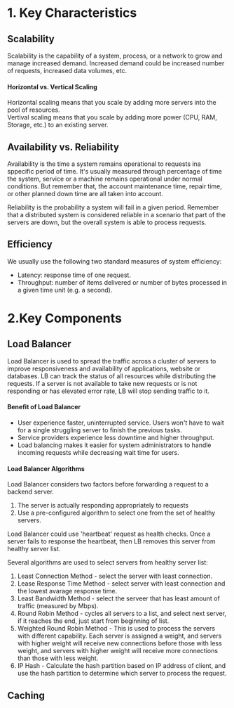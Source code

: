 
# 1. Key Characteristics

## Scalability

Scalability is the capability of a system, process, or a network to grow and manage increased demand. Increased demand could be increased number of requests, increased data volumes, etc.

#### Horizontal vs. Vertical Scaling

Horizontal scaling means that you scale by adding more servers into the pool of resources.  
Vertival scaling means that you scale by adding more power (CPU, RAM, Storage, etc.) to an existing server.  



## Availability vs. Reliability

Availability is the time a system remains operational to requests ina sppecific period of time. It's usually measured through percentage of time the system, service or a machine remains operational under normal conditions. But remember that, the account maintenance time, repair time, or other planned down time are all taken into account.

Reliability is the probability a system will fail in a given period. Remember that a distributed system is considered reliable in a scenario that part of the servers are down, but the overall system is able to process requests.


## Efficiency

We usually use the following two standard measures of system efficiency:

* Latency: response time of one request.
* Throughput: number of items delivered or number of bytes processed in a given time unit (e.g. a second).

# 2.Key Components

## Load Balancer

Load Balancer is used to spread the traffic across a cluster of servers to improve responsiveness and availability of applications, website or databases. LB can track the status of all resources while distributing the requests. If a server is not available to take new requests or is not responding or has elevated error rate, LB will stop sending traffic to it.

#### Benefit of Load Balancer
* User experience faster, uninterrupted service. Users won't have to wait for a single struggling server to finish the previous tasks.
* Service providers experience less downtime and higher throughput.
* Load balancing makes it easier for system administrators to handle incoming requests while decreasing wait time for users.

#### Load Balancer Algorithms

Load Balancer considers two factors before forwarding a request to a backend server. 
1. The server is actually responding appropriately to requests
2. Use a pre-configured algorithm to select one from the set of healthy servers.

Load Balancer could use 'heartbeat' request as health checks. Once a server fails to response the heartbeat, then LB removes this server from healthy server list.

Several algorithms are used to select servers from healthy server list:  
1. Least Connection Method - select the server with least connection.
2. Lease Response Time Method - select server with least connection and the lowest avarage response time.
3. Least Bandwidth Method - select the serveer that has least amount of traffic (measured by Mbps).
4. Round Robin Method - cycles all servers to a list, and select next server, if it reaches the end, just start from beginning of list.
5. Weighted Round Robin Method - This is used to process the servers with different capability. Each server is assigned a weight, and servers with higher weight will receive new connections before those with less weight, and servers with higher weight will receive more connections than those with less weight.
6. IP Hash - Calculate the hash partition based on IP address of client, and use the hash partition to determine which server to process the request.

## Caching



